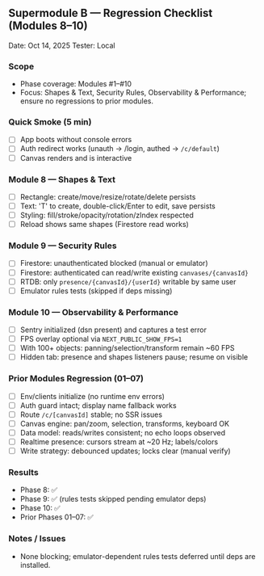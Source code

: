 ## Supermodule B — Regression Checklist (Modules 8–10)

Date: Oct 14, 2025
Tester: Local

### Scope
- Phase coverage: Modules #1–#10
- Focus: Shapes & Text, Security Rules, Observability & Performance; ensure no regressions to prior modules.

### Quick Smoke (5 min)
- [ ] App boots without console errors
- [ ] Auth redirect works (unauth → /login, authed → `/c/default`)
- [ ] Canvas renders and is interactive

### Module 8 — Shapes & Text
- [ ] Rectangle: create/move/resize/rotate/delete persists
- [ ] Text: 'T' to create, double-click/Enter to edit, save persists
- [ ] Styling: fill/stroke/opacity/rotation/zIndex respected
- [ ] Reload shows same shapes (Firestore read works)

### Module 9 — Security Rules
- [ ] Firestore: unauthenticated blocked (manual or emulator)
- [ ] Firestore: authenticated can read/write existing `canvases/{canvasId}`
- [ ] RTDB: only `presence/{canvasId}/{userId}` writable by same user
- [ ] Emulator rules tests (skipped if deps missing)

### Module 10 — Observability & Performance
- [ ] Sentry initialized (dsn present) and captures a test error
- [ ] FPS overlay optional via `NEXT_PUBLIC_SHOW_FPS=1`
- [ ] With 100+ objects: panning/selection/transform remain ~60 FPS
- [ ] Hidden tab: presence and shapes listeners pause; resume on visible

### Prior Modules Regression (01–07)
- [ ] Env/clients initialize (no runtime env errors)
- [ ] Auth guard intact; display name fallback works
- [ ] Route `/c/[canvasId]` stable; no SSR issues
- [ ] Canvas engine: pan/zoom, selection, transforms, keyboard OK
- [ ] Data model: reads/writes consistent; no echo loops observed
- [ ] Realtime presence: cursors stream at ~20 Hz; labels/colors
- [ ] Write strategy: debounced updates; locks clear (manual verify)

### Results
- Phase 8: ✅
- Phase 9: ✅ (rules tests skipped pending emulator deps)
- Phase 10: ✅
- Prior Phases 01–07: ✅

### Notes / Issues
- None blocking; emulator-dependent rules tests deferred until deps are installed.


